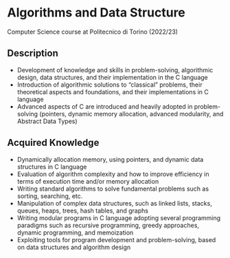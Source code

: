 # Algorithms and Data Structure 
Computer Science course at Politecnico di Torino (2022/23)
## Description
- Development of knowledge and skills in problem-solving, algorithmic design, data structures, and their implementation in the C language
- Introduction of algorithmic solutions to “classical” problems, their theoretical aspects and foundations, and their implementations in C language
- Advanced aspects of C are introduced and heavily adopted in problem-solving (pointers, dynamic memory allocation, advanced modularity, and Abstract Data Types)
## Acquired Knowledge
- Dynamically allocation memory, using pointers, and dynamic data structures in C language
- Evaluation of algorithm complexity and how to improve efficiency in terms of execution time and/or memory allocation
- Writing standard algorithms to solve fundamental problems such as sorting, searching, etc.
- Manipulation of complex data structures, such as linked lists, stacks, queues, heaps, trees, hash tables, and graphs
- Writing modular programs in C language adopting several programming paradigms such as recursive programming, greedy approaches, dynamic programming, and memoization
- Exploiting tools for program development and problem-solving, based on data structures and algorithm design 
